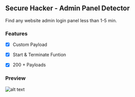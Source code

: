 ## Secure Hacker - Admin Panel Detector

Find any website admin login panel less than 1-5 min.

### Features

- [x] Custom Payload
- [x] Start & Terminate Funtion
- [x] 200 + Payloads


### Preview 

![alt text](https://i.imgur.com/RPhxrD9.png)
